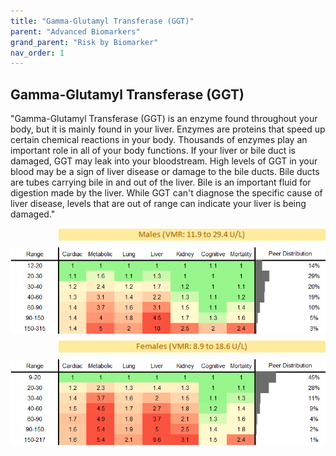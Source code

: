 ```yaml
---
title: "Gamma-Glutamyl Transferase (GGT)"
parent: "Advanced Biomarkers"
grand_parent: "Risk by Biomarker"
nav_order: 1
---
```



## Gamma-Glutamyl Transferase (GGT)


"Gamma-Glutamyl Transferase (GGT) is an enzyme found throughout your body, but it is mainly found in your liver. Enzymes are proteins that speed up certain chemical reactions in your body. Thousands of enzymes play an important role in all of your body functions. If your liver or bile duct is damaged, GGT may leak into your bloodstream. High levels of GGT in your blood may be a sign of liver disease or damage to the bile ducts. Bile ducts are tubes carrying bile in and out of the liver. Bile is an important fluid for digestion made by the liver. While GGT can't diagnose the specific cause of liver disease, levels that are out of range can indicate your liver is being damaged."

<div style="display: flex; flex-direction: column; gap: 10px;">

  <img src="/assets/images/vmrbiomarker_ggt__male.png" alt="Gamma-Glutamyl Transferase (GGT) VMR Male" style="margin-left: 15%">
  <img src="/assets/images/rr_ggt__male.png" alt="Gamma-Glutamyl Transferase (GGT) RR Male">

  <img src="/assets/images/vmrbiomarker_ggt__female.png" alt="Gamma-Glutamyl Transferase (GGT) VMR Female" style="margin-left: 15%; ">
  <img src="/assets/images/rr_ggt__female.png" alt="Gamma-Glutamyl Transferase (GGT) RR Female">

</div>



